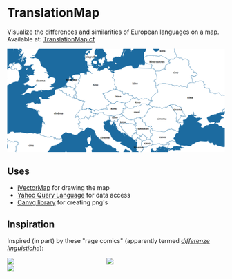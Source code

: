 # TranslationMap
Visualize the differences and similarities of European languages on a map.  
Available at: [TranslationMap.cf](http://www.translationmap.cf)

![translationmap](translation-map.png)

## Uses
* [jVectorMap](http://jvectormap.com) for drawing the map
* [Yahoo Query Language](https://developer.yahoo.com/yql/) for data access
* [Canvg library](https://code.google.com/p/canvg/) for creating png's

## Inspiration
Inspired (in part) by these "rage comics" (apparently termed *[differenze linguistiche](http://knowyourmeme.com/memes/differenze-linguistiche)*):


<img src="http://i2.kym-cdn.com/photos/images/original/000/256/637/c13.jpg" align="left" width="230" >
<img src="http://i0.kym-cdn.com/photos/images/original/000/271/654/cb9.jpg" align="left" width="230" >
<img src="http://i0.kym-cdn.com/photos/images/original/000/271/664/78e.jpg" align="left" width="230" >

